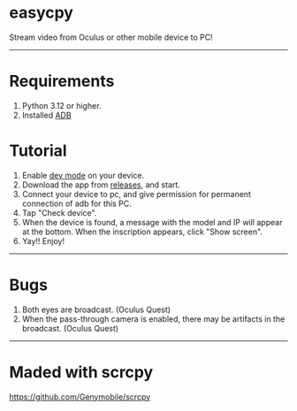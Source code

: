 # easycpy
Stream video from Oculus or other mobile device to PC!

-----

# Requirements
1. Python 3.12 or higher.
2. Installed [ADB](https://androidmtk.com/download-15-seconds-adb-installer)

# Tutorial
1. Enable [dev mode](https://www.youtube.com/watch?v=K3p3P3fCeHo) on your device.
2. Download the app from [releases](https://github.com/zerox-dev/scrquest/releases/), and start.
3. Connect your device to pc, and give permission for permanent connection of adb for this PC.
4. Tap "Check device".
5. When the device is found, a message with the model and IP will appear at the bottom. When the inscription appears, click "Show screen".
6. Yay!! Enjoy!

-----

# Bugs

1. Both eyes are broadcast. (Oculus Quest)
2. When the pass-through camera is enabled, there may be artifacts in the broadcast. (Oculus Quest)

-----

# Maded with scrcpy
https://github.com/Genymobile/scrcpy
